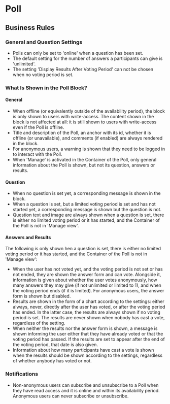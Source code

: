 # Poll

## Business Rules

### General and Question Settings

- Polls can only be set to 'online' when a question has been set.
- The default setting for the number of answers a participants can
give is 'unlimited'.
- The setting 'Display Results After Voting Period' can not be chosen
when no voting period is set.

### What Is Shown in the Poll Block?

#### General
- When offline (or equivalently outside of the availability period),
the block is only shown to users with write-access. The content shown
in the block is not affected at all: it is still shown to users with
write-access even if the Poll is offline.
- Title and description of the Poll, an anchor with its id, whether
it is offline (or unavailable), and comments (if enabled) are always
rendered in the block.
- For anonymous users, a warning is shown that they need to be logged in
to interact with the Poll.
- When 'Manage' is activated in the Container of the Poll, only general
information about the Poll is shown, but not its question, answers or 
results.

#### Question
- When no question is set yet, a corresponding message
is shown in the block.
- When a question is set, but a limited voting period is set and has not
started yet, a corresponding message is shown but the question is not.
- Question text and image are always shown when a question is set, there 
is either no limited voting period or it has started, and the Container of
the Poll is not in 'Manage view'.


#### Answers and Results
The following is only shown hen a question is set, there is either no limited
voting period or it has started, and the Container of the Poll is not in
'Manage view':
- When the user has not voted yet, and the voting period is not set or
  has not ended, they are shown the answer form and can vote. Alongside
  it, information is given about whether the user votes anonymously,
  how many answers they may give (if not unlimited or limited to 1),
  and when the voting period ends (if it is limited). For anonymous users,
  the answer form is shown but disabled.
- Results are shown in the form of a chart according to the settings:
  either always, never, directly after the user has voted, or after the
  voting period has ended. In the latter case, the results are always shown
  if no voting period is set. The results are never shown when nobody has
  cast a vote, regardless of the setting.
- When neither the results nor the answer form is shown, a message is
  shown informing the user either that they have already voted or that
  the voting period has passed. If the results are set to appear after
  the end of the voting period, that date is also given.
- Information about how many participants have cast a vote is shown
  when the results should be shown according to the settings, regardless
  of whether anybody has voted or not.

### Notifications

- Non-anonymous users can subscribe and unsubscribe to a Poll when they have read access
and it is online and within its availability period. Anonymous users can
never subscribe or unsubscribe.
